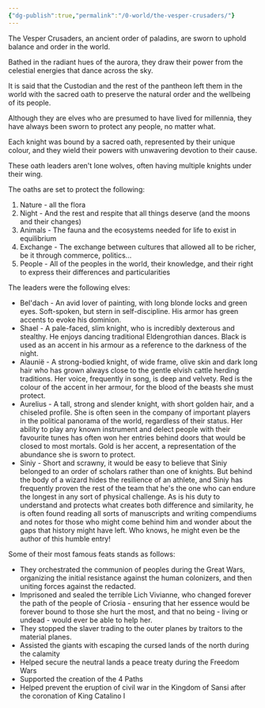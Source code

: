 ```yaml
---
{"dg-publish":true,"permalink":"/0-world/the-vesper-crusaders/"}
---
```



The Vesper Crusaders, an ancient order of paladins, are sworn to uphold balance and order in the world. 

Bathed in the radiant hues of the aurora, they draw their power from the celestial energies that dance across the sky. 

It is said that the Custodian and the rest of the pantheon left them in the world with the sacred oath to preserve the natural order and the wellbeing of its people. 

Although they are elves who are presumed to have lived for millennia, they have always been sworn to protect any people, no matter what. 

Each knight was bound by a sacred oath, represented by their unique colour, and they wield their powers with unwavering devotion to their cause. 

These oath leaders aren't lone wolves, often having multiple knights under their wing.

The oaths are set to protect the following:
1. Nature - all the flora
2. Night - And the rest and respite that all things deserve (and the moons and their changes)
3. Animals - The fauna and the ecosystems needed for life to exist in equilibrium
4. Exchange - The exchange between cultures that allowed all to be richer, be it through commerce, politics...
5. People - All of the peoples in the world, their knowledge, and their right to express their differences and particularities

The leaders were the following elves:
* Bel'dach - An avid lover of painting, with long blonde locks and green eyes. Soft-spoken, but stern in self-discipline. His armor has green accents to evoke his dominion.
* Shael - A pale-faced, slim knight, who is incredibly dexterous and stealthy. He enjoys dancing traditional Eldengrothian dances. Black is used as an accent in his armour as a reference to the darkness of the night.
* Alaunië - A strong-bodied knight, of wide frame, olive skin and dark long hair who has grown always close to the gentle elvish cattle herding traditions. Her voice, frequently in song, is deep and velvety. Red is the colour of the accent in her armour, for the blood of the beasts she must protect.
* Aurelius - A tall, strong and slender knight, with short golden hair, and a chiseled profile. She is often seen in the company of important players in the political panorama of the world, regardless of their status. Her ability to play any known instrument and delect people with their favourite tunes has often won her entries behind doors that would be closed to most mortals. Gold is her accent, a representation of the abundance she is sworn to protect.
* Siniy - Short and scrawny, it would be easy to believe that Siniy belonged to an order of scholars rather than one of knights. But behind the body of a wizard hides the resilience of an athlete, and Siniy has frequently proven the rest of the team that he's the one who can endure the longest in any sort of physical challenge. As is his duty to understand and protects what creates both difference and similarity, he is often found reading all sorts of manuscripts and writing compendiums and notes for those who might come behind him and wonder about the gaps that history might have left. Who knows, he might even be the author of this humble entry!

Some of their most famous feats stands as follows:
* They orchestrated the communion of peoples during the Great Wars, organizing the initial resistance against the human colonizers, and then uniting forces against the redacted.
* Imprisoned and sealed the terrible Lich Vivianne, who changed forever the path of the people of Criosia - ensuring that her essence would be forever bound to those she hurt the most, and that no being - living or undead - would ever be able to help her.
* They stopped the slaver trading to the outer planes by traitors to the material planes.
* Assisted the giants with escaping the cursed lands of the north during the calamity
* Helped secure the neutral lands a peace treaty during the Freedom Wars
* Supported the creation of the 4 Paths
* Helped prevent the eruption of civil war in the Kingdom of Sansi after the coronation of King Catalino I